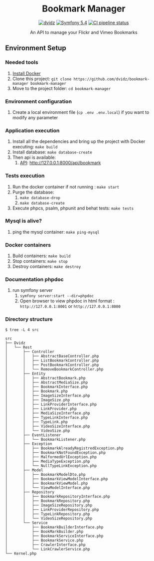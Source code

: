 <h1 align="center">
  Bookmark Manager
</h1>

<p align="center">
    <a href="https://github.com/dvidz"><img src="https://img.shields.io/badge/Dvidz-Github-green.svg?style=flat-square" alt="dvidz"/></a>
    <a href="#"><img src="https://img.shields.io/badge/Symfony-5.4-purple.svg?style=flat-square&logo=symfony" alt="Symfony 5.4"/></a>
    <a href="https://github.com/dvidz/bookmark-manager/actions"><img src="https://github.com/dvidz/bookmark-manager/workflows/CI/badge.svg?branch=main" alt="CI pipeline status" /></a>
</p>

<p align="center">
  An API to manage your Flickr and Vimeo Bookmarks
</p>

## Environment Setup

### Needed tools

1. [Install Docker](https://www.docker.com/get-started)
2. Clone this project: `git clone https://github.com/dvidz/bookmark-manager bookmark-manager`
3. Move to the project folder: `cd bookmark-manager`

### Environment configuration

1. Create a local environment file (`cp .env .env.local`) if you want to modify any parameter

### Application execution

1. Install all the dependencies and bring up the project with Docker executing: `make build`
2. Install database: `make database-create`
3. Then api is available:
    1. [API](src/Dvidz/Rest): http://127.0.0.1:8000/api/bookmark

### Tests execution
1. Run the docker container if not running : `make start`
2. Purge the database:
   1. `make database-drop`
   2. `make database-create`
3. Execute phpcs, psalm, phpunit and behat tests: `make tests`

### Mysql is alive?
1. ping the mysql container: `make ping-mysql`

### Docker containers
1. Build containers: `make build`
2. Stop containers: `make stop`
3. Destroy containers: `make destroy`

### Documentation phpdoc
1. run symfony server
   1. `symfony server:start --dir=phpdoc`
   2. Open browser to view phpdoc in html format : `http://127.0.0.1:8001` or `http://127.0.0.1:8000`

### Directory structure
```
$ tree -L 4 src

src
├── Dvidz
│   └── Rest
│       ├── Controller
│       │   ├── AbstractBaseController.php
│       │   ├── ListBookmarkController.php
│       │   ├── PostBookmarkController.php
│       │   └── RemoveBookmarkController.php
│       ├── Entity
│       │   ├── AbstractBookmark.php
│       │   ├── AbstractMediaSize.php
│       │   ├── BookmarkInterface.php
│       │   ├── Bookmark.php
│       │   ├── ImageSizeInterface.php
│       │   ├── ImageSize.php
│       │   ├── LinkProviderInterface.php
│       │   ├── LinkProvider.php
│       │   ├── MediaSizeInterface.php
│       │   ├── TypeLinkInterface.php
│       │   ├── TypeLink.php
│       │   ├── VideoSizeInterface.php
│       │   └── VideoSize.php
│       ├── EventListener
│       │   └── BookmarkListener.php
│       ├── Exception
│       │   ├── BookmarkAlreadyRegistredException.php
│       │   ├── BookmarkNotFoundException.php
│       │   ├── MalformedUrlException.php
│       │   ├── MediaTypeException.php
│       │   └── NullTypeLinkException.php
│       ├── Model
│       │   ├── BookmarkModelDto.php
│       │   ├── BookmarkViewModelInterface.php
│       │   ├── BookmarkViewModel.php
│       │   └── ViewModelInterface.php
│       ├── Repository
│       │   ├── BookmarkRepositoryInterface.php
│       │   ├── BookmarkRepository.php
│       │   ├── ImageSizeRepository.php
│       │   ├── LinkProviderRepository.php
│       │   ├── TypeLinkRepository.php
│       │   └── VideoSizeRepository.php
│       └── Service
│           ├── BookmarkBuilderInterface.php
│           ├── BookMarkBuilder.php
│           ├── BookmarkServiceInterface.php
│           ├── BookmarkService.php
│           ├── CrawlerInterface.php
│           └── LinkCrawlerService.php
└── Kernel.php
```
